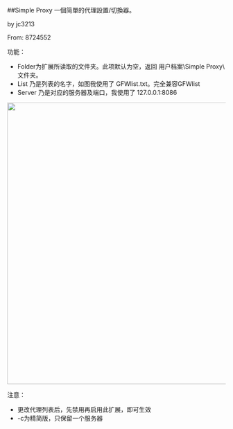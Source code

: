 ##Simple Proxy
一個简單的代理設置/切換器。

by jc3213

From: 8724552

功能：<br/>
- Folder为扩展所读取的文件夹。此项默认为空，返回 用户档案\Simple Proxy\ 文件夹。
- List 乃是列表的名字，如图我使用了 GFWlist.txt。完全兼容GFWlist
- Server 乃是对应的服务器及端口，我使用了 127.0.0.1:8086
<p align="center"><img src="http://fj.ikafan.com/attachment/forum/201509/07/140014tflwzphhar35em5j.png" width="650"></p>

注意：<br/>
- 更改代理列表后，先禁用再启用此扩展，即可生效
- -c为精简版，只保留一个服务器